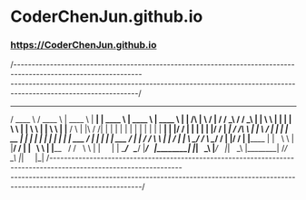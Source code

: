 # CoderChenJun.github.io
### https://CoderChenJun.github.io


/-----------------------------------------------------------------------------------------------------------------\
\-----------------------------------------------------------------------------------------------------------------/
  ______     ______    _______     ________   _______    _______     _______    ________                ___    ___
 / ____ \   / ____ \  |  ____ \   |  ______| |  ____ \  |  ____ \   |  ____ \  |  ______|      /\      |   \  /   |
/ /    \_\ / /    \_\ | |    \ \  | |______  | |    \ \ | |    \ \  | |    \ \ | |______      /  \     | |\ \/ /| | 
| |        | |    | | | |     | | |  ______| | |____/ / | |     | | | |____/ / |  ______|    / /\ \    | | \  / | |
| |     __ | |    | | | |     | | | |        |  ___  /  | |     | | |  ___  /  | |          / /  \ \   | |  \/  | |
\ \____/ / \ \____/ / | |____/ /  | |______  | |   \ \  | |____/ /  | |   \ \  | |______   / /    \ \  | |      | |
 \______/   \______/  |_______/   |________| |_|    \_\ |_______/   |_|    \_\ |________| /_/      \_\ |_|      |_|
/------------------------------------------------------------------------------------------------------------------\
\------------------------------------------------------------------------------------------------------------------/
